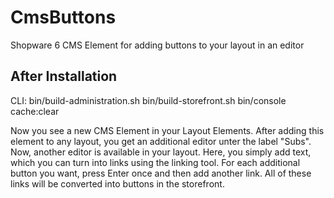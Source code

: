 # CmsButtons
Shopware 6 CMS Element for adding buttons to your layout in an editor

## After Installation
CLI:
bin/build-administration.sh
bin/build-storefront.sh
bin/console cache:clear

Now you see a new CMS Element in your Layout Elements.
After adding this element to any layout, you get an additional editor unter the label "Subs".
Now, another editor is available in your layout. Here, you simply add text, which you can turn into links using the linking tool. For each additional button you want, press Enter once and then add another link. All of these links will be converted into buttons in the storefront.
